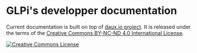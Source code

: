 # GLPi's developper documentation

Current documentation is built on top of [daux.io project](http://daux.io). It is released under the terms of the <a rel="license" href="http://creativecommons.org/licenses/by-nc-nd/4.0/">Creative Commons BY-NC-ND 4.0 International License</a>.

<a rel="license" href="http://creativecommons.org/licenses/by-nc-nd/4.0/"><img alt="Creative Commons License" style="border-width:0" src="https://i.creativecommons.org/l/by-nc-nd/4.0/80x15.png" /></a>
